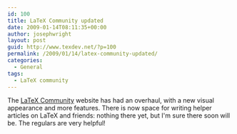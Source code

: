 ```yaml
---
id: 100
title: LaTeX Community updated
date: 2009-01-14T08:11:35+00:00
author: josephwright
layout: post
guid: http://www.texdev.net/?p=100
permalink: /2009/01/14/latex-community-updated/
categories:
  - General
tags:
  - LaTeX community
---
```

The <a href="http://www.latex-community.org">LaTeX Community</a> website has had an overhaul, with a new visual appearance and more features.  There is now space for writing helper articles on LaTeX and friends: nothing there yet, but I'm sure there soon will be. The regulars are very helpful!
